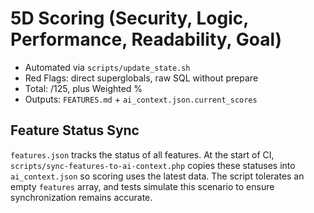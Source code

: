 # 5D Scoring (Security, Logic, Performance, Readability, Goal)

- Automated via `scripts/update_state.sh`
- Red Flags: direct superglobals, raw SQL without prepare
- Total: /125, plus Weighted %
- Outputs: `FEATURES.md` + `ai_context.json.current_scores`

## Feature Status Sync

`features.json` tracks the status of all features. At the start of CI, `scripts/sync-features-to-ai-context.php` copies these statuses into `ai_context.json` so scoring uses the latest data. The script tolerates an empty `features` array, and tests simulate this scenario to ensure synchronization remains accurate.
